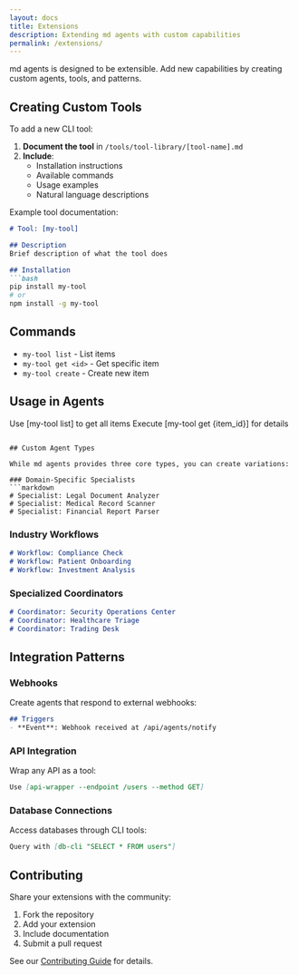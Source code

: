 ```yaml
---
layout: docs
title: Extensions
description: Extending md agents with custom capabilities
permalink: /extensions/
---
```


md agents is designed to be extensible. Add new capabilities by creating custom agents, tools, and patterns.

## Creating Custom Tools

To add a new CLI tool:

1. **Document the tool** in `/tools/tool-library/[tool-name].md`
2. **Include**:
   - Installation instructions
   - Available commands
   - Usage examples
   - Natural language descriptions

Example tool documentation:
```markdown
# Tool: [my-tool]

## Description
Brief description of what the tool does

## Installation
```bash
pip install my-tool
# or
npm install -g my-tool
```

## Commands
- `my-tool list` - List items
- `my-tool get <id>` - Get specific item
- `my-tool create` - Create new item

## Usage in Agents
Use [my-tool list] to get all items
Execute [my-tool get {item_id}] for details
```

## Custom Agent Types

While md agents provides three core types, you can create variations:

### Domain-Specific Specialists
```markdown
# Specialist: Legal Document Analyzer
# Specialist: Medical Record Scanner
# Specialist: Financial Report Parser
```

### Industry Workflows
```markdown
# Workflow: Compliance Check
# Workflow: Patient Onboarding
# Workflow: Investment Analysis
```

### Specialized Coordinators
```markdown
# Coordinator: Security Operations Center
# Coordinator: Healthcare Triage
# Coordinator: Trading Desk
```

## Integration Patterns

### Webhooks
Create agents that respond to external webhooks:
```markdown
## Triggers
- **Event**: Webhook received at /api/agents/notify
```

### API Integration
Wrap any API as a tool:
```markdown
Use [api-wrapper --endpoint /users --method GET]
```

### Database Connections
Access databases through CLI tools:
```markdown
Query with [db-cli "SELECT * FROM users"]
```

## Contributing

Share your extensions with the community:

1. Fork the repository
2. Add your extension
3. Include documentation
4. Submit a pull request

See our [Contributing Guide](https://github.com/peteknowsai/md-agents/blob/main/CONTRIBUTING.md) for details.